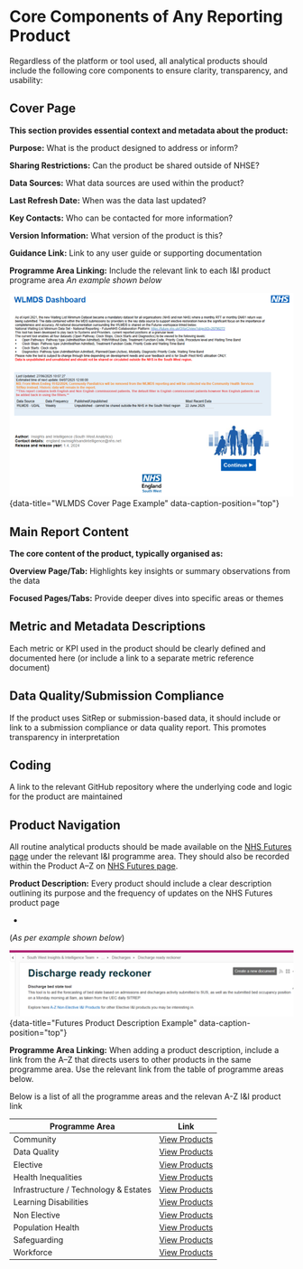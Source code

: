 # Core Components of Any Reporting Product
Regardless of the platform or tool used, all analytical products should include the following core components to ensure clarity, transparency, and usability:

## Cover Page
**This section provides essential context and metadata about the product:** 

**Purpose:** What is the product designed to address or inform?

**Sharing Restrictions:** Can the product be shared outside of NHSE?

**Data Sources:** What data sources are used within the product?

**Last Refresh Date:** When was the data last updated?

**Key Contacts:** Who can be contacted for more information?

**Version Information:** What version of the product is this?

**Guidance Link:** Link to any user guide or supporting documentation

**Programme Area Linking:** Include the relevant link to each I&I product programe area
*An example shown below*

![WLMDS Cover Page Example](images/wlmds_snip.png "WLMDS Cover Page Example"){data-title="WLMDS Cover Page Example" data-caption-position="top"}


## Main Report Content
**The core content of the product, typically organised as:**

**Overview Page/Tab:** Highlights key insights or summary observations from the data

**Focused Pages/Tabs:** Provide deeper dives into specific areas or themes


## Metric and Metadata Descriptions

Each metric or KPI used in the product should be clearly defined and documented here (or include a link to a separate metric reference document)

## Data Quality/Submission Compliance

If the product uses SitRep or submission-based data, it should include or link to a submission compliance or data quality report. This promotes transparency in interpretation

## Coding

A link to the relevant GitHub repository where the underlying code and logic for the product are maintained

## Product Navigation

All routine analytical products should be made available on the [NHS Futures page](https://future.nhs.uk/connect.ti/SouthWestAnalytics/view?objectID=1125188) under the relevant I&I programme area. They should also be recorded within the Product A–Z on [NHS Futures page](https://future.nhs.uk/connect.ti/SouthWestAnalytics/view?objectID=1125188).

**Product Description:** Every product should include a clear description outlining its purpose and the frequency of updates on the NHS Futures product page

-

(*As per example shown below*)

![Futures Product Description](images/futures_example.png "Futures Product Description Example"){data-title="Futures Product Description Example" data-caption-position="top"}


**Programme Area Linking:** When adding a product description, include a link from the A–Z that directs users to other products in the same programme area. Use the relevant link from the table of programme areas below. 

Below is a list of all the programme areas and the relevan A-Z I&I product link

| Programme Area                              | Link |
|---------------------------------------------|------|
| Community                                   | [View Products](https://future.nhs.uk/SouthWestAnalytics/viewDatastore?dsid=1125188&adv=s&datViewmode=list&search_2=3) |
| Data Quality                                | [View Products](https://future.nhs.uk/SouthWestAnalytics/viewDatastore?dsid=1125188&adv=s&datViewmode=list&search_2=8) |
| Elective                                    | [View Products](https://future.nhs.uk/SouthWestAnalytics/viewDatastore?dsid=1125188&adv=s&datViewmode=list&search_2=1) |
| Health Inequalities                         | [View Products](https://future.nhs.uk/SouthWestAnalytics/viewDatastore?dsid=1125188&adv=s&datViewmode=list&search_2=12) |
| Infrastructure / Technology & Estates       | [View Products](https://future.nhs.uk/SouthWestAnalytics/viewDatastore?dsid=1125188&adv=s&datViewmode=list&search_2=9) |
| Learning Disabilities                       | [View Products](https://future.nhs.uk/SouthWestAnalytics/viewDatastore?dsid=1125188&adv=s&datViewmode=list&search_2=7) |
| Non Elective                                | [View Products](https://future.nhs.uk/SouthWestAnalytics/viewDatastore?dsid=1125188&adv=s&datViewmode=list&search_2=2) |
| Population Health                           | [View Products](https://future.nhs.uk/SouthWestAnalytics/viewDatastore?dsid=1125188&adv=s&datViewmode=list&search_2=10) |
| Safeguarding                                | [View Products](https://future.nhs.uk/SouthWestAnalytics/viewDatastore?dsid=1125188&adv=s&datViewmode=list&search_2=11) |
| Workforce                                   | [View Products](https://future.nhs.uk/SouthWestAnalytics/viewDatastore?dsid=1125188&adv=s&datViewmode=list&search_2=5) |



